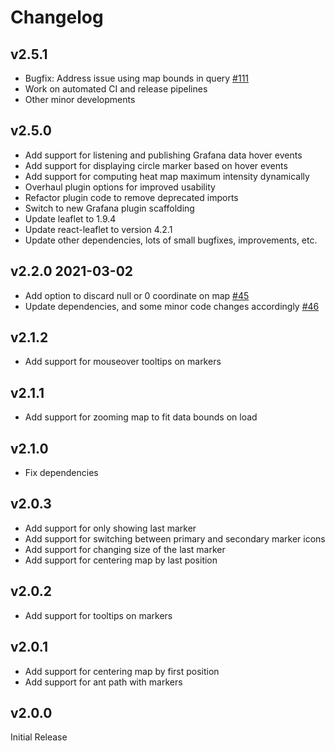 # Changelog

## v2.5.1

* Bugfix: Address issue using map bounds in query [#111](https://github.com/alexandrainst/alexandra-trackmap-panel/issues/111)
* Work on automated CI and release pipelines
* Other minor developments

## v2.5.0

* Add support for listening and publishing Grafana data hover events
* Add support for displaying circle marker based on hover events
* Add support for computing heat map maximum intensity dynamically
* Overhaul plugin options for improved usability
* Refactor plugin code to remove deprecated imports
* Switch to new Grafana plugin scaffolding
* Update leaflet to 1.9.4
* Update react-leaflet to version 4.2.1
* Update other dependencies, lots of small bugfixes, improvements, etc.

## v2.2.0 2021-03-02

* Add option to discard null or 0 coordinate on map [#45](https://github.com/alexandrainst/alexandra-trackmap-panel/pull/45)
* Update dependencies, and some minor code changes accordingly [#46](https://github.com/alexandrainst/alexandra-trackmap-panel/pull/46)

## v2.1.2

* Add support for mouseover tooltips on markers

## v2.1.1

* Add support for zooming map to fit data bounds on load

## v2.1.0

* Fix dependencies

## v2.0.3

* Add support for only showing last marker
* Add support for switching between primary and secondary marker icons
* Add support for changing size of the last marker
* Add support for centering map by last position

## v2.0.2

* Add support for tooltips on markers

## v2.0.1

* Add support for centering map by first position
* Add support for ant path with markers

## v2.0.0

Initial Release
